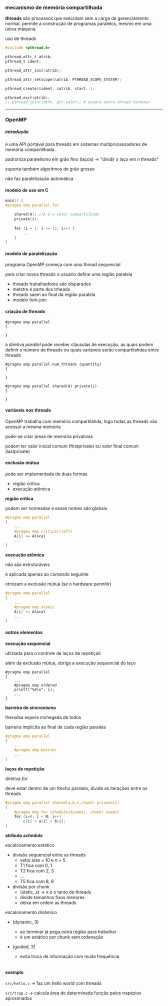
### mecanismo de memória compartilhada

**threads** 
são processos que executam sem a carga de gerenciamento normal.
permite a construção de programas paralelos, mesmo em uma única máquina.

uso de threads
```c
#include <pthread.h>

pthread_attr_t atrib;
pthread_t ident;

pthread_attr_init(atrib);

pthread_attr_setscope(&atrib, PTHREAD_SCOPE_SYSTEM);

pthread_create(&ident, &atrib, start..);

pthread_exit(atrib);
// pthread_join(ident, ptr_valor); # espera outra thread terminar
```

---

### OpenMP

##### introdução

é uma API portável para threads em sistemas multiprocessadores de memória compartilhada

padroniza paralelismo em grão fino (laços) -> "dividir $x$ laço em $n$ threads"

suporta também algoritmos de grão grosso

não faz paralelização automática

#### modelo de uso em C

```c
main() {
#pragma omp parallel for 

	shared(A); //A é o vetor compartilhado
	private(i);
	
	for (i = 1, i <= 12, i++) {
		...
	}
}
```

#### modelo de paralelização

programa OpenMP começa com uma thread sequencial

para criar novos threads o usuário define uma região paralela
- threads trabalhadores são disparados
- metstre é parte dos trheads
- threads saem ao final da região paralela
- modelo fork-join 

#### criação de threads

```
#pragma omp parallel
{

}
```

a diretiva *parallel* pode receber cláusulas de execução, as quais podem definir o número de threads ou quais variáveis serão compartilahdas entre threads

```
#pragma omp parallel num_threads (quantity)
{

}

#pragma omp parallel shared(A) private(i) 
{

}
```

#### variáveis nos threads

OpenMP trabalha com memória compartilahda, logo todas as threads vão acessar a mesma memória

pode-se criar áreas de memória privativas

podem ter valor inicial comum (firstprivate) ou valor final comum (lastprivate)

#### exclusão mútua

pode ser implementada de duas formas
- região crítica
- execução atômica

**região crítica**

podem ser nomeadas e esses nomes são globais
```c
#pragma omp parallel
{
	...
	#pragma omp critical(left)
	A[i] += Alocal
	...
}
```

**execução atômica**

não são estruturáveis

é aplicada apenas ao comando seguinte

otmizam a exclusão mútua (se o hardware permitir)

```c
#pragma omp parallel
{
	...
	#pragma omp atomic
	A[i] += Alocal
	...
}
```

#### outros elementos

**execução sequencial**

utilziada para o controle de laços de repetiçaõ

além da exclusão mútua, obriga a execução sequencial do laço

```
#pragma omp parallel
{
	...
	#pragma omp ordered
	printf("%d\n", i);
	...
}
```

**barreira de sincronismo**

theradsa espera mchegada de todos

barreira implícita ao final de cada região paralela

```c
#pragma omp parallel
{
	...
	#pragma omp barrier
	...
}
```

**laços de repetição**

diretiva *for*

deve estar dentro de um trecho paralelo, divide as iterações entre os threads

```c
#pragma omp parallel shared(a,b,c,chunk) private(i)
{
	#pragma omp for schedule(dynamic, chunk) nowait
	for (i=0; i < N; i++)
		c[i] = a[i] + b[i];
} 
```

**atributo *schedule***

escalonamento estático 
- divisão sequencial entre as threads
	- vetor.size = 10 e n = 5
	- T1 fica com 0, 1
	- T2 fica com 2, 3
	- ...
	- T5 fica com 8, 9
- divisão por chunk
	- (static, $x$) -> x é o tanto de threads
	- divide tamanhos fixos menores
	- deixa em ordem as threads

escalonamento dinâmico
- (dynamic, 3)
	- ao terminar já pega outra região para trabalhar
	- é um estático por chunk sem ordenação

- (guided, 3)
	- evita troca de informação com muita frequência
```c
```

#### exemplo

`src/hello.c` -> faz um hello world com threads

`src/trap.c` -> calcula área de determinada função pelos trapézios aproximados